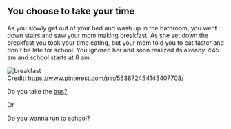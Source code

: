 ## You choose to take your time

As you slowly get out of your bed and wash up in the bathroom, you went down stairs and saw your mom making breakfast. As she set down the breakfast you took your time eating, but your mom told you to eat faster and don't be late for school. You ignored her and soon realized its already 7:45 am and school starts at 8 am.

![breakfast](../../image/breakfast.jpeg)  
Credit: https://www.pinterest.com/pin/553872454145407708/

Do you take the [bus?](choice1/bus.md)

Or

Do you wanna [run to school?](choice2/running.md)